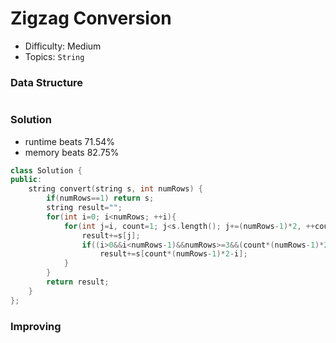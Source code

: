 # Zigzag Conversion
- Difficulty: Medium
- Topics: `String`

### Data Structure
``` cpp
```

### Solution
- runtime beats 71.54%
- memory beats 82.75%
``` cpp
class Solution {
public:
    string convert(string s, int numRows) {
        if(numRows==1) return s;
        string result="";
        for(int i=0; i<numRows; ++i){
            for(int j=i, count=1; j<s.length(); j+=(numRows-1)*2, ++count){
                result+=s[j];
                if((i>0&&i<numRows-1)&&numRows>=3&&(count*(numRows-1)*2-i<s.length()))
                    result+=s[count*(numRows-1)*2-i];
            }
        }
        return result;
    }
};
```

### Improving
``` cpp
```

